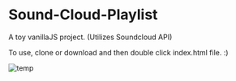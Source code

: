 # Sound-Cloud-Playlist

A toy vanillaJS project. (Utilizes Soundcloud API)

To use, clone or download and then double click index.html file.  :)

![temp](https://user-images.githubusercontent.com/40620896/121213485-e1e06e00-c89b-11eb-8675-7b2584ca15fe.gif)
